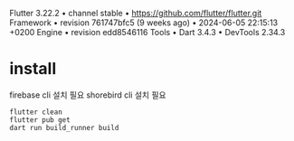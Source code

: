 Flutter 3.22.2 • channel stable • https://github.com/flutter/flutter.git
Framework • revision 761747bfc5 (9 weeks ago) • 2024-06-05 22:15:13 +0200
Engine • revision edd8546116
Tools • Dart 3.4.3 • DevTools 2.34.3

# install

firebase cli 설치 필요
shorebird cli 설치 필요

```
flutter clean
flutter pub get
dart run build_runner build

```
